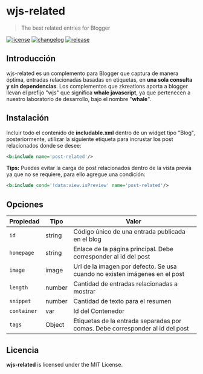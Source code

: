 # wjs-related

> The best related entries for Blogger

[![license][license-img]][license-url]
[![changelog][changelog-img]][changelog-url]
[![release][release-img]][release-url]

## Introducción

wjs-related es un complemento para Blogger que captura de manera óptima, entradas relacionadas basadas en etiquetas, en **una sola consulta y sin dependencias**. Los complementos que zkreations aporta a blogger llevan el prefijo "wjs" que significa **whale javascript**, ya que pertenecen a nuestro laboratorio de desarrollo, bajo el nombre "**whale**".

## Instalación

Incluir todo el contenido de **includable.xml** dentro de un widget tipo "Blog", posteriormente, utilizar la siguiente etiqueta para incrustar los post relacionados donde se desee:

```xml
<b:include name='post-related'/>
```

**Tips:** Puedes evitar la carga de post relacionados dentro de la vista previa ya que no se requiere, para ello agregue una condición:

```xml
<b:include cond='!data:view.isPreview' name='post-related'/>
```

## Opciones

| Propiedad    | Tipo |  Valor | 
| ------------ | ---- | ------------------------------------------ |
| `id`         | string | Código único de una entrada publicada en el blog |
| `homepage`   | string | Enlace de la página principal. Debe corresponder al id del post |
| `image`      | image | Url de la imagen por defecto. Se usa cuando no existen imágenes en el post |
| `length`     | number | Cantidad de entradas relacionadas a mostrar |
| `snippet`    | number | Cantidad de texto para el resumen |
| `container`  | var | Id del Contenedor |
| `tags`       | Object | Etiquetas de la entrada separadas por comas. Debe corresponder al id del post |

## Licencia

**wjs-related** is licensed under the MIT License.

[changelog-img]: https://img.shields.io/badge/changelog-md-blue.svg?style=flat-square
[changelog-url]: changelog.md
[license-img]: https://img.shields.io/badge/license-MIT-green.svg?style=flat-square
[license-url]: LICENSE
[release-img]: https://img.shields.io/badge/release-v2.0.0-yellowgreen.svg?style=flat-square
[release-url]: https://github.com/zkreations/wjs-related/releases/tag/v2.0.0
